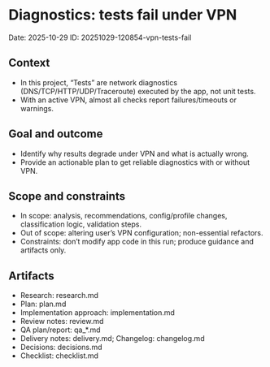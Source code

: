 # Diagnostics: tests fail under VPN

Date: 2025-10-29
ID: 20251029-120854-vpn-tests-fail

## Context
- In this project, “Tests” are network diagnostics (DNS/TCP/HTTP/UDP/Traceroute) executed by the app, not unit tests.
- With an active VPN, almost all checks report failures/timeouts or warnings.

## Goal and outcome
- Identify why results degrade under VPN and what is actually wrong.
- Provide an actionable plan to get reliable diagnostics with or without VPN.

## Scope and constraints
- In scope: analysis, recommendations, config/profile changes, classification logic, validation steps.
- Out of scope: altering user’s VPN configuration; non-essential refactors.
- Constraints: don’t modify app code in this run; produce guidance and artifacts only.

## Artifacts
- Research: research.md
- Plan: plan.md
- Implementation approach: implementation.md
- Review notes: review.md
- QA plan/report: qa_*.md
- Delivery notes: delivery.md; Changelog: changelog.md
- Decisions: decisions.md
- Checklist: checklist.md

